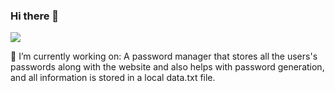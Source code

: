 ### Hi there 👋

<!--
**raydar0803/raydar0803** is a ✨ _special_ ✨ repository because its `README.md` (this file) appears on your GitHub profile.

Here are some ideas to get you started:

- 🔭 I’m currently working on ...
- 🌱 I’m currently learning ...
- 👯 I’m looking to collaborate on ...
- 🤔 I’m looking for help with ...
- 💬 Ask me about ...
- 📫 How to reach me: ...
- 😄 Pronouns: ...
- ⚡ Fun fact: ...
-->

![](https://komarev.com/ghpvc/?username=raydar0803)


🔭 I’m currently working on:
A password manager that stores all the users's passwords along with the website and also helps with password generation, and all information is stored in a local data.txt file.
